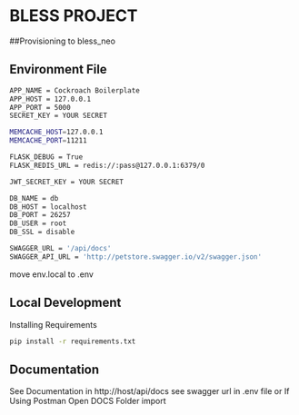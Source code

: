 # BLESS PROJECT 
##Provisioning to bless_neo

## Environment File

``` bash
APP_NAME = Cockroach Boilerplate
APP_HOST = 127.0.0.1
APP_PORT = 5000
SECRET_KEY = YOUR SECRET

MEMCACHE_HOST=127.0.0.1
MEMCACHE_PORT=11211

FLASK_DEBUG = True
FLASK_REDIS_URL = redis://:pass@127.0.0.1:6379/0

JWT_SECRET_KEY = YOUR SECRET

DB_NAME = db
DB_HOST = localhost
DB_PORT = 26257
DB_USER = root
DB_SSL = disable

SWAGGER_URL = '/api/docs'
SWAGGER_API_URL = 'http://petstore.swagger.io/v2/swagger.json'
```

move env.local to .env


## Local Development

Installing Requirements
``` bash
pip install -r requirements.txt
```

## Documentation

See Documentation in http://host/api/docs  see swagger url in .env file or If Using Postman Open DOCS Folder import
